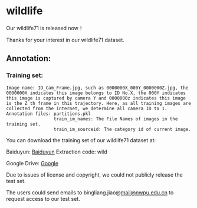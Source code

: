 # wildlife

Our wildlife71 is released now！<br>

Thanks for your interest in our wildlife71 dataset.<br>

## Annotation:

### Training set:
    Image name: ID_Cam_Frame.jpg, such as 0000000X_000Y_0000000Z.jpg, the 0000000X indicates this image belongs to ID No.X, the 000Y indicates this image is captured by camera Y and 0000000z indicates this image is the Z th frame in this trajectory. Here, as all training images are collected from the internet, we determine all camera ID to 1. 
    Annotation files: partitions.pkl
                      train_im_names: The File Names of images in the training set.
                      train_im_sourceid: The category id of current image.
					  
You can download the training set of our wildlife71 dataset at:


Baiduyun:
<a href='https://pan.baidu.com/s/1LrAiFSk-Bp6PGMXBZe_-yQ'>Baiduyun</a>
Extraction code: wild		

Google Drive:
<a href='https://drive.google.com/drive/folders/1dff2881ARy8AYV5gkEAeCf-SymBC3Ckv?usp=drive_link'>Google</a>

Due to issues of license and copyright, we could not publicly release the test set.

The users could send emails to bingliang.jiao@mail@nwpu.edu.cn to request access to our test set. 

